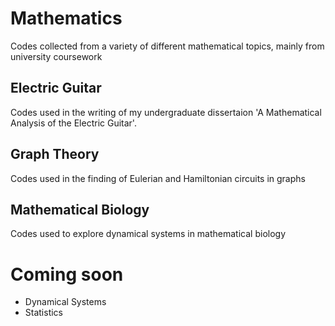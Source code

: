 # Mathematics

Codes collected from a variety of different mathematical topics, mainly from university coursework

## Electric Guitar
Codes used in the writing of my undergraduate dissertaion 'A Mathematical Analysis of the Electric Guitar'.

## Graph Theory
Codes used in the finding of Eulerian and Hamiltonian circuits in graphs

## Mathematical Biology
Codes used to explore dynamical systems in mathematical biology

# Coming soon 
- Dynamical Systems 
- Statistics